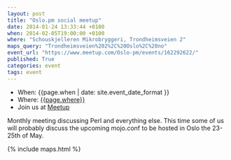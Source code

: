 ```yaml
---
layout: post
title: "Oslo.pm social meetup"
date: 2014-01-24 13:33:44 +0100
when: 2014-02-05T19:00:00 +0100
where: "Schouskjelleren Mikrobryggeri, Trondheimsveien 2"
maps_query: "Trondheimsveien%202%2C%20Oslo%2C%20no"
event_url: "https://www.meetup.com/Oslo-pm/events/162292622/"
published: True
categories: event
tags: event
---
```


* When: {{page.when | date: site.event_date_format }}
* Where: [{{page.where}}]({{site.maps_url}}{{page.maps_query}})
* Join us at [Meetup]({{page.event_url}})

Monthly meeting discussing Perl and everything else. This time some of us will probably discuss the upcoming mojo.conf to be hosted in Oslo the 23-25th of May. 

{% include maps.html %}